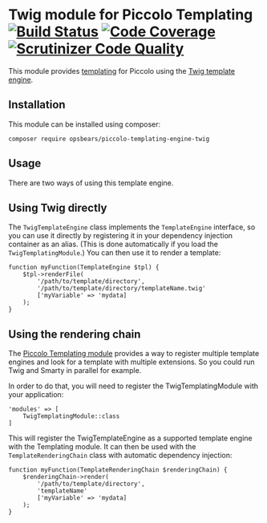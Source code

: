 # Twig module for Piccolo Templating [![Build Status](https://travis-ci.org/opsbears/piccolo-templating-engine-twig.svg?branch=master)](https://travis-ci.org/opsbears/piccolo-templating-engine-twig) [![Code Coverage](https://scrutinizer-ci.com/g/opsbears/piccolo-templating-engine-twig/badges/coverage.png?b=master)](https://scrutinizer-ci.com/g/opsbears/piccolo-templating-engine-twig/?branch=master) [![Scrutinizer Code Quality](https://scrutinizer-ci.com/g/opsbears/piccolo-templating-engine-twig/badges/quality-score.png?b=master)](https://scrutinizer-ci.com/g/opsbears/piccolo-templating-engine-twig/?branch=master) 

This module provides [templating](https://github.com/opsbears/piccolo-templating) for Piccolo using the
[Twig template engine](http://twig.sensiolabs.org/).

## Installation

This module can be installed using composer:

```
composer require opsbears/piccolo-templating-engine-twig
```

## Usage

There are two ways of using this template engine.

## Using Twig directly

The `TwigTemplateEngine` class implements the `TemplateEngine` interface, so you can use it directly by registering 
it in your dependency injection container as an alias. (This is done automatically if you load the 
`TwigTemplatingModule`.) You can then use it to render a template:

```
function myFunction(TemplateEngine $tpl) {
    $tpl->renderFile(
        '/path/to/template/directory',
        '/path/to/template/directory/templateName.twig'
        ['myVariable' => 'mydata]
    );
}
```

## Using the rendering chain

The [Piccolo Templating module](https://github.com/opsbears/piccolo-templating) provides a way to register multiple 
template engines and look for a template with multiple extensions. So you could run Twig and Smarty in parallel for 
example.

In order to do that, you will need to register the TwigTemplatingModule with your application:

```
'modules' => [
    TwigTemplatingModule::class
]
```

This will register the TwigTemplateEngine as a supported template engine with the Templating module. It can then be 
used with the `TemplateRenderingChain` class with automatic dependency injection:

```
function myFunction(TemplateRenderingChain $renderingChain) {
    $renderingChain->render(
        '/path/to/template/directory',
        'templateName'
        ['myVariable' => 'mydata]
    );
}
```
